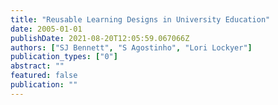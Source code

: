 ```yaml
---
title: "Reusable Learning Designs in University Education"
date: 2005-01-01
publishDate: 2021-08-20T12:05:59.067066Z
authors: ["SJ Bennett", "S Agostinho", "Lori Lockyer"]
publication_types: ["0"]
abstract: ""
featured: false
publication: ""
---
```


